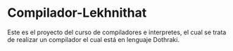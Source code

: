 # Compilador-Lekhnithat
Este es el proyecto del curso de compiladores e interpretes, el cual se trata de realizar un compilador el cual está en lenguaje Dothraki.
